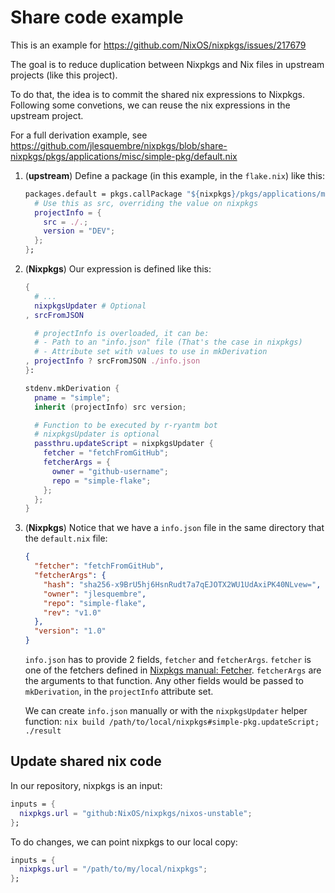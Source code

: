 # Share code example

This is an example for https://github.com/NixOS/nixpkgs/issues/217679

The goal is to reduce duplication between Nixpkgs and Nix files in upstream
projects (like this project).

To do that, the idea is to commit the shared nix expressions to Nixpkgs.
Following some convetions, we can reuse the nix expressions in the upstream
project.

For a full derivation example, see
https://github.com/jlesquembre/nixpkgs/blob/share-nixpkgs/pkgs/applications/misc/simple-pkg/default.nix

1. (**upstream**) Define a package (in this example, in the `flake.nix`) like
   this:

   ```nix
   packages.default = pkgs.callPackage "${nixpkgs}/pkgs/applications/misc/simple-pkg/default.nix" {
     # Use this as src, overriding the value on nixpkgs
     projectInfo = {
       src = ./.;
       version = "DEV";
     };
   };
   ```

1. (**Nixpkgs**) Our expression is defined like this:

   ```nix
   {
     # ...
     nixpkgsUpdater # Optional
   , srcFromJSON

     # projectInfo is overloaded, it can be:
     # - Path to an "info.json" file (That's the case in nixpkgs)
     # - Attribute set with values to use in mkDerivation
   , projectInfo ? srcFromJSON ./info.json
   }:

   stdenv.mkDerivation {
     pname = "simple";
     inherit (projectInfo) src version;

     # Function to be executed by r-ryantm bot
     # nixpkgsUpdater is optional
     passthru.updateScript = nixpkgsUpdater {
       fetcher = "fetchFromGitHub";
       fetcherArgs = {
         owner = "github-username";
         repo = "simple-flake";
       };
     };
   }
   ```

1. (**Nixpkgs**) Notice that we have a `info.json` file in the same directory
   that the `default.nix` file:

   ```json
   {
     "fetcher": "fetchFromGitHub",
     "fetcherArgs": {
       "hash": "sha256-x9BrU5hj6HsnRudt7a7qEJOTX2WU1UdAxiPK40NLvew=",
       "owner": "jlesquembre",
       "repo": "simple-flake",
       "rev": "v1.0"
     },
     "version": "1.0"
   }
   ```

   `info.json` has to provide 2 fields, `fetcher` and `fetcherArgs`. `fetcher`
   is one of the fetchers defined in
   [Nixpkgs manual: Fetcher](https://nixos.org/manual/nixpkgs/stable/#chap-pkgs-fetchers).
   `fetcherArgs` are the arguments to that function. Any other fields would be
   passed to `mkDerivation`, in the `projectInfo` attribute set.

   We can create `info.json` manually or with the `nixpkgsUpdater` helper
   function:
   `nix build /path/to/local/nixpkgs#simple-pkg.updateScript; ./result`

## Update shared nix code

In our repository, nixpkgs is an input:

```nix
inputs = {
  nixpkgs.url = "github:NixOS/nixpkgs/nixos-unstable";
};
```

To do changes, we can point nixpkgs to our local copy:

```nix
inputs = {
  nixpkgs.url = "/path/to/my/local/nixpkgs";
};
```
